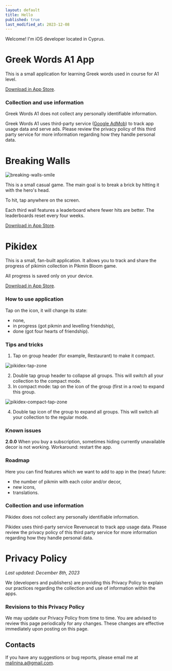 ```yaml
---
layout: default
title: Hello
published: true
last_modified_at: 2023-12-08
---
```


Welcome! I'm iOS developer located in Cyprus. 

# Greek Words A1 App

This is a small application for learning Greek words used in course for A1 level.

[Download in App Store](https://apps.apple.com/cy/app/greek-words-a1/id6474042509).

### Collection and use information

Greek Words A1 does not collect any personally identifiable information.

Greek Words A1 uses third-party service ([Google AdMob](https://policies.google.com/technologies/partner-sites)) to track app usage data and serve ads. 
Please review the privacy policy of this third party service for more information regarding how they handle personal data.

# Breaking Walls

![breaking-walls-smile](https://github.com/Azonaz/azonaz.github.io/assets/125258194/584cbb3d-84ed-466b-b64e-0d2ccc121ebc)


This is a small casual game. The main goal is to break a brick by hitting it with the hero's head.

To hit, tap anywhere on the screen.

Each third wall features a leaderboard where fewer hits are better. The leaderboards reset every four weeks.

[Download in App Store](https://apps.apple.com/cy/app/breaking-walls-casual-game/id6477328289).

# Pikidex

This is a small, fan-built application. It allows you to track and share the progress of pikimin collection in Pikmin Bloom game.

All progress is saved only on your device.

[Download in App Store](https://apps.apple.com/cy/app/pikidex/id1607358713).

### How to use application
Tap on the icon, it will change its state:

- none,
- in progress (got pikmin and levelling friendship),
- done (got four hearts of friendship).

### Tips and tricks

1. Tap on group header (for example, Restaurant) to make it compact.

![pikidex-tap-zone](https://github.com/Azonaz/azonaz.github.io/assets/125258194/373e5cab-3cfc-44d7-a34e-345a2eb3983e)

2. Double tap group header to collapse all groups. This will switch all your collection to the compact mode.
3. In compact mode: tap on the icon of the group (first in a row) to expand this group.

![pikidex-compact-tap-zone](https://github.com/Azonaz/azonaz.github.io/assets/125258194/5a39aeda-4973-46ad-9d14-f5bc00dc885f)

4. Double tap icon of the group to expand all groups. This will switch all your collection to the regular mode.

### Known issues
**2.0.0**
When you buy a subscription, sometimes hiding currently unavailable decor is not working. Workaround: restart the app.

### Roadmap
Here you can find features which we want to add to app in the (near) future:

- the number of pikmin with each color and/or decor,
- new icons,
- translations.

### Collection and use information

Pikidex does not collect any personally identifiable information.

Pikidex uses third-party service Revenuecat to track app usage data. Please review the privacy policy of this third party service for more information regarding how they handle personal data.

# Privacy Policy
_Last updated: December 8th, 2023_

We (developers and publishers)
are providing this Privacy Policy
to explain our practices regarding the collection and use of information within the apps.

### Revisions to this Privacy Policy

We may update our Privacy Policy from time to time. 
You are advised to review this page periodically for any changes.
These changes are effective immediately upon posting on this page.

## Contacts

If you have any suggestions or bug reports, please email me at malinina.a@gmail.com.

